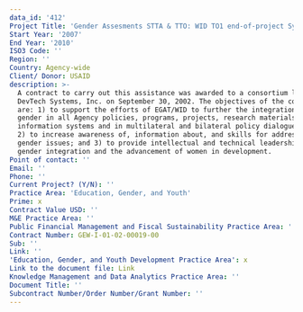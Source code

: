 ```yaml
---
data_id: '412'
Project Title: 'Gender Assesments STTA & TTO: WID TO1 end-of-project Symposium (TDY 81)'
Start Year: '2007'
End Year: '2010'
ISO3 Code: ''
Region: ''
Country: Agency-wide
Client/ Donor: USAID
description: >-
  A contract to carry out this assistance was awarded to a consortium led by
  DevTech Systems, Inc. on September 30, 2002. The objectives of the contract
  are: 1) to support the efforts of EGAT/WID to further the integration of
  gender in all Agency policies, programs, projects, research materials,
  information systems and in multilateral and bilateral policy dialogue efforts;
  2) to increase awareness of, information about, and skills for addressing
  gender issues; and 3) to provide intellectual and technical leadership in
  gender integration and the advancement of women in development.
Point of contact: ''
Email: ''
Phone: ''
Current Project? (Y/N): ''
Practice Area: 'Education, Gender, and Youth'
Prime: x
Contract Value USD: ''
M&E Practice Area: ''
Public Financial Management and Fiscal Sustainability Practice Area: ''
Contract Number: GEW-I-01-02-00019-00
Sub: ''
Link: ''
'Education, Gender, and Youth Development Practice Area': x
Link to the document file: Link
Knowledge Management and Data Analytics Practice Area: ''
Document Title: ''
Subcontract Number/Order Number/Grant Number: ''
---
```

